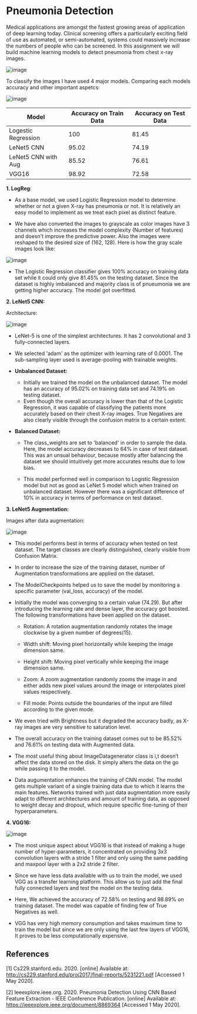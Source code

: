 # Pneumonia Detection

Medical applications are amongst the fastest growing areas of application of deep learning today. Clinical screening offers a particularly exciting field of use as automated, or semi-automated, systems could massively increase the numbers of people who can be screened. In this assignment we will build machine learning models to detect pneumonia from chest x-ray images.

![image](https://user-images.githubusercontent.com/26432753/80917859-7dc6ae80-8d59-11ea-8427-938a7def574f.png)

To classify the images I have used 4 major models. Comparing each models accuracy and other important aspetcs:


![image](https://user-images.githubusercontent.com/26432753/80918096-08f47400-8d5b-11ea-933e-47c81bd0f046.png)



| Model | Accuracy on Train Data| Accuracy on Test Data
|------|------|------|
| Logestic Regression | 100 | 81.45 |
| LeNet5 CNN | 95.02 | 74.19 |
| LeNet5 CNN with Aug | 85.52 | 76.61 |
| VGG16 | 98.92 | 72.58 | 


__1. LogReg__:

* As a base model, we used Logistic Regression model to determine whether or not a given X-ray has pneumonia or not. It is relatively an easy model to implement as we treat each pixel as distinct feature.

* We have also converted the images to grayscale as color images have 3 channels which increases the model complexity (Number of features) and doesn't improve the predictive power. Also the images were reshaped to the desired size of (162, 128). Here is how the gray scale images look like:

![image](https://user-images.githubusercontent.com/26432753/80918152-54a71d80-8d5b-11ea-9c06-fd7be0fbc95e.png)


* The Logistic Regression classifier gives 100% accuracy on training data set while it could only give 81.45% on the testing dataset. Since the dataset is highly imbalanced and majority class is of pnueumonia we are getting higher accuracy. The model got overfitted.

__2. LeNet5 CNN:__

Architecture:

![image](https://user-images.githubusercontent.com/26432753/80918178-88824300-8d5b-11ea-9089-dc4c5ac42a56.png)

* LeNet-5 is one of the simplest architectures. It has 2 convolutional and 3 fully-connected layers.

* We selected 'adam' as the optimizer with learning rate of 0.0001. The sub-sampling layer used is average-pooling with trainable weights.

* __Unbalanced Dataset:__
    
    * Initially we trained the model on the unbalanced dataset. The model has an accuracy of 95.02% on training data set and 74.19% on testing dataset.
    * Even though the overall accuracy is lower than that of the Logistic Regression, it was capable of classifying the patients more accurately based on their chest X-ray images. True Negatives are also clearly visible through the confusion matrix to a certain extent.
    
* __Balanced Dataset:__
    
    * The class_weights are set to 'balanced' in order to sample the data. Here, the model accuracy decreases to 64% in case of test dataset. This was an unsual behaviour, because mostly after balancing the dataset we should intuitively get more accurates results due to low bias.
    
    * This model performed well in comparison to Logistic Regression model but not as good as LeNet 5 model which when trained on unbalanced dataset. However there was a significant difference of 10% in accuracy in terms of performance on test dataset.
    
__3. LeNet5 Augmentation:__

Images after data augmentation:

![image](https://user-images.githubusercontent.com/26432753/80918188-a51e7b00-8d5b-11ea-91e2-164e3286dd32.png)


* This model performs best in terms of accuracy when tested on test dataset. The target classes are clearly distinguished, clearly visible from Confusion Matrix.

* In order to increase the size of the training dataset, number of Augmentation transformations are applied on the dataset.

* The ModelCheckpoints helped us to save the model by monitoring a specific parameter (val_loss, accuracy) of the model.

* Initially the model was converging to a certain value (74.29). But after introducing the learning rate and dense layer, the accuracy got boosted. The following transformations have been applied on the dataset.
    * Rotation: A rotation augmentation randomly rotates the image clockwise by a given number of degrees(15). 
    
    * Width shift: Moving pixel horizontally while keeping the image dimension same. 
    
    * Height shift: Moving pixel vertically while keeping the image dimension same. 
    
    * Zoom: A zoom augmentation randomly zooms the image in and either adds new pixel values around the image or interpolates pixel values respectively.
    
    * Fill mode: Points outside the boundaries of the input are filled according to the given mode. 
    
* We even tried with Brightness but it degraded the accuracy badly, as X-ray images are very sensitive to saturation level.

* The overall accuracy on the training dataset comes out to be 85.52% and 76.61% on testing data with Augmented data. 

* The most useful thing about ImageDatagenerator class is i,t doesn’t affect the data stored on the disk. It simply alters the data on the go while passing it to the model.

* Data augumentation enhances the training of CNN model. The model gets multiple variant of a single training data due to which it learns the main features. Networks trained with just data augmentation more easily adapt to different architectures and amount of training data, as opposed to weight decay and dropout, which require specific fine-tuning of their hyperparameters.

__4. VGG16:__

![image](https://user-images.githubusercontent.com/26432753/80918240-e4e56280-8d5b-11ea-888d-b234a7ee1dbe.png)


* The most unique aspect about VGG16 is that instead of making a huge number of hyper-parameters, it concentrated on providing 3x3 convolution layers with a stride 1 filter and only using the same padding and maxpool layer with a 2x2 stride 2 filter.

* Since we have less data available with us to train the model, we used VGG as a transfer learning platform. This allow us to just add the final fully connected layers and test the model on the testing data.

* Here, We achieved the accuracy of 72.58% on testing and 98.89% on training dataset. The model was capable of finding few of True Negatives as well.

* VGG has very high memory consumption and takes maximum time to train the model but since we are only using the last few layers of VGG16, It proves to be less computationally expensive.


## References

[1] Cs229.stanford.edu. 2020. [online] Available at: <http://cs229.stanford.edu/proj2017/final-reports/5231221.pdf> [Accessed 1 May 2020].
        
[2] Ieeexplore.ieee.org. 2020. Pneumonia Detection Using CNN Based Feature Extraction - IEEE Conference Publication. [online] Available at: <https://ieeexplore.ieee.org/document/8869364> [Accessed 1 May 2020].
